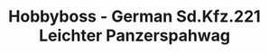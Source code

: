 ---
layout: product
title: "Hobbyboss - German Sd.Kfz.221 Leichter Panzerspahwag"
price: "TBA" 
desc: "N/A"
img_path: "/assets/img/HB83812.jpg"
brand: "N/A"
available: false
special_offer: false
new: false
soon: false
cat: "010000"
subcat: "013500"
subsubcat: "0N/A"
sifra: "HB83812"
---